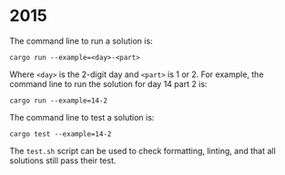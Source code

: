 # 2015

The command line to run a solution is:

```shell
cargo run --example=<day>-<part>
```

Where `<day>` is the 2-digit day and `<part>` is 1 or 2. For example, the
command line to run the solution for day 14 part 2 is:

```shell
cargo run --example=14-2
```

The command line to test a solution is:

```shell
cargo test --example=14-2
```

The `test.sh` script can be used to check formatting, linting, and that all
solutions still pass their test.
